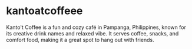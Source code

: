 # kantoatcoffeee
Kanto't Coffee is a fun and cozy café in Pampanga, Philippines, known for its creative drink names and relaxed vibe. It serves coffee, snacks, and comfort food, making it a great spot to hang out with friends.
